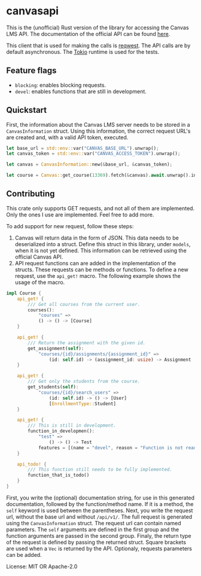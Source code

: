 # canvasapi

This is the (unofficial) Rust version of the library for accessing the Canvas LMS API.
The documentation of the official API can be found
[here](https://canvas.instructure.com/doc/api/).

This client that is used for making the calls is [reqwest](https://crates.io/crates/reqwest).
The API calls are by default asynchronous.
The [Tokio](https://crates.io/crates/tokio) runtime is used for the tests.

## Feature flags

- `blocking`: enables blocking requests.
- `devel`: enables functions that are still in development.

## Quickstart

First, the information about the Canvas LMS server needs to be stored in a `CanvasInformation`
struct.
Using this information, the correct request URL's are created and, with a valid API token,
executed.

```rust
let base_url = std::env::var("CANVAS_BASE_URL").unwrap();
let canvas_token = std::env::var("CANVAS_ACCESS_TOKEN").unwrap();

let canvas = CanvasInformation::new(&base_url, &canvas_token);

let course = Canvas::get_course(13369).fetch(&canvas).await.unwrap().inner();
```

## Contributing

This crate only supports GET requests, and not all of them are implemented.
Only the ones I use are implemented.
Feel free to add more.

To add support for new request, follow these steps:
1. Canvas will return data in the form of JSON. This data needs to be deserialized into
   a struct. Define this struct in this library, under `models`, when it is not yet defined.
   This information can be retrieved using the official Canvas API.
2. API request functions can are added in the implementation of the structs. These requests can
   be methods or functions. To define a new request, use the `api_get!` macro. The following
   example shows the usage of the macro.

```rust
impl Course {
    api_get! {
        /// Get all courses from the current user.
        courses():
            "courses" =>
            () -> () -> [Course]
    }

    api_get! {
        /// Return the assignment with the given id.
        get_assignment(self):
            "courses/{id}/assignments/{assignment_id}" =>
                (id: self.id) -> (assignment_id: usize) -> Assignment
    }

    api_get! {
        /// Get only the students from the course.
        get_students(self):
            "courses/{id}/search_users" =>
                (id: self.id) -> () -> [User]
                [EnrollmentType::Student]
    }

    api_get! {
        /// This is still in development.
        function_in_developmen():
            "test" =>
                () -> () -> Test
            features = [(name = "devel", reason = "Function is not ready yet.")]
    }

    api_todo! {
        /// This function still needs to be fully implemented.
        function_that_is_todo()
    }
}
```

First, you write the (optional) documentation string, for use in this generated
documentation, followed by the function/method name.
If it is a method, the `self` keyword is used between the parentheses.
Next, you write the request url, without the base url and without `/api/v1/`.
The full request is generated using the `CanvasInformation` struct.
The request url can contain named parameters.
The `self` arguments are defined in the first group and the function arguments are
passed in the second group.
Finaly, the return type of the request is defined by passing the returned struct.
Square brackets are used when a `Vec` is returned by the API.
Optionaly, requests parameters can be added.

License: MIT OR Apache-2.0
